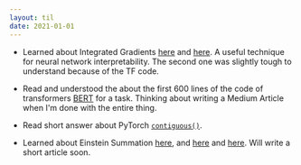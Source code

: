 ```yaml
---
layout: til
date: 2021-01-01
---
```

- Learned about Integrated Gradients [here](https://medium.com/@kartikeyabhardwaj98/integrated-gradients-for-deep-neural-networks-c114e3968eae) and [here](https://towardsdatascience.com/understanding-deep-learning-models-with-integrated-gradients-24ddce643dbf). A useful technique for neural network interpretability. The second one was slightly tough to understand because of the TF code.

- Read and understood the about the first 600 lines of the code of transformers [BERT](https://github.com/huggingface/transformers/blob/master/src/transformers/models/bert/modeling_bert.py) for a task. Thinking about writing a Medium Article when I'm done with the entire thing.

- Read short answer about PyTorch [`contiguous()`](https://stackoverflow.com/questions/48915810/pytorch-contiguous).

- Learned about Einstein Summation [here](https://en.wikipedia.org/wiki/Einstein_notation#:~:text=In%20mathematics%2C%20especially%20in%20applications,formula%2C%20thus%20achieving%20notational%20brevity.&text=It%20was%20introduced%20to%20physics%20by%20Albert%20Einstein%20in%201916.), and [here](https://pytorch.org/docs/stable/generated/torch.einsum.html) and [here](https://numpy.org/doc/stable/reference/generated/numpy.einsum.html). Will write a short article soon.
